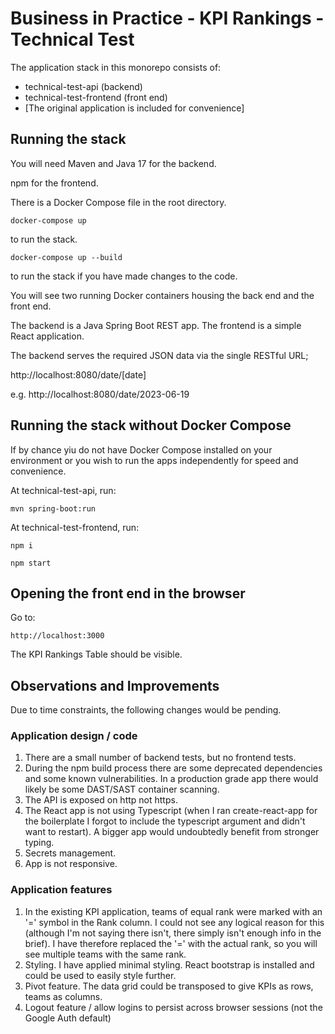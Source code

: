 # Business in Practice - KPI Rankings - Technical Test
The application stack in this monorepo consists of:
- technical-test-api (backend)
- technical-test-frontend (front end)
- [The original application is included for convenience]

## Running the stack
You will need Maven and Java 17 for the backend.

npm for the frontend.

There is a Docker Compose file in the root directory.

`docker-compose up `

to run the stack.

`docker-compose up --build`

to run the stack if you have made changes to the code.

You will see two running Docker containers housing the back end and the front end.

The backend is a Java Spring Boot REST app.
The frontend is a simple React application.

The backend serves the required JSON data via the single RESTful URL;

http://localhost:8080/date/[date]

e.g. http://localhost:8080/date/2023-06-19

## Running the stack without Docker Compose
If by chance yiu do not have Docker Compose installed on your environment or you wish 
to run the apps independently for speed and convenience.

At technical-test-api, run:

`mvn spring-boot:run`

At technical-test-frontend, run:

`npm i`

`npm start`

## Opening the front end in the browser
Go to:

`http://localhost:3000`

The KPI Rankings Table should be visible.

## Observations and Improvements
Due to time constraints, the following changes would be pending.

### Application design / code
1. There are a small number of backend tests, but no frontend tests.
2. During the npm build process there are some deprecated dependencies and some known vulnerabilities.
In a production grade app there would likely be some DAST/SAST container scanning.
3. The API is exposed on http not https.
4. The React app is not using Typescript (when I ran create-react-app for the boilerplate I forgot to 
include the typescript argument and didn't want to restart). A bigger app would undoubtedly benefit from stronger typing.
5. Secrets management.
6. App is not responsive.

### Application features
1. In the existing KPI application, teams of equal rank were marked with an '=' symbol in the Rank column.
I could not see any logical reason for this (although I'm not saying there isn't, there simply isn't enough info in the brief).
I have therefore replaced the '=' with the actual rank, so you will see multiple teams with the same rank.
2. Styling. I have applied minimal styling. React bootstrap is installed and could be used to easily style further.
3. Pivot feature. The data grid could be transposed to give KPIs as rows, teams as columns.
4. Logout feature / allow logins to persist across browser sessions (not the Google Auth default)